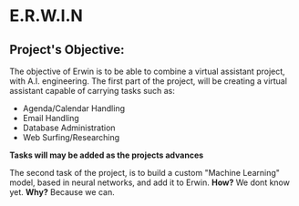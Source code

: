 
# E.R.W.I.N

## Project's Objective:

The objective of Erwin is to be able to combine a virtual assistant project, with A.I. engineering. The first part of the project, will be creating a virtual assistant capable of carrying tasks such as:

- Agenda/Calendar Handling
- Email Handling
- Database Administration
- Web Surfing/Researching

**Tasks will may be added as the projects advances**

The second task of the project, is to build a custom "Machine Learning" model, based in neural networks, and add it to Erwin. **How?** We dont know yet. **Why?** Because we can.

 




